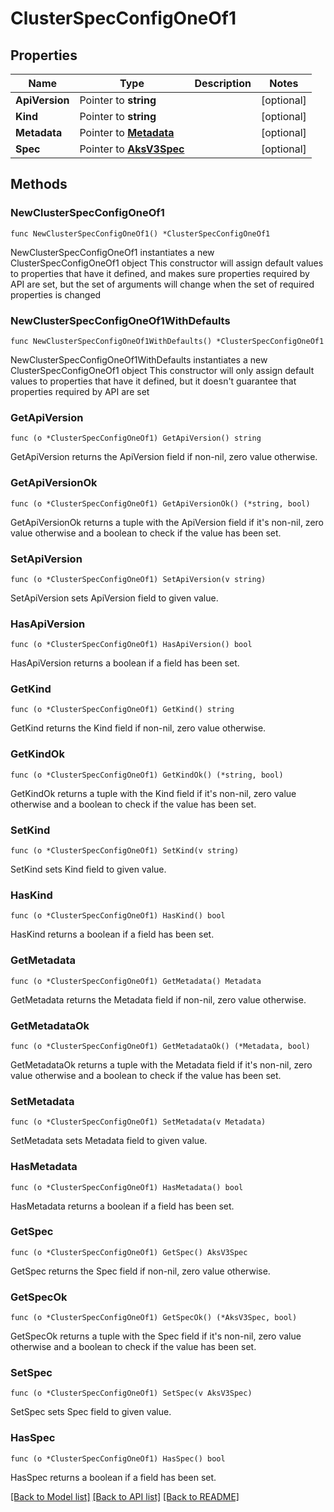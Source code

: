 # ClusterSpecConfigOneOf1

## Properties

Name | Type | Description | Notes
------------ | ------------- | ------------- | -------------
**ApiVersion** | Pointer to **string** |  | [optional] 
**Kind** | Pointer to **string** |  | [optional] 
**Metadata** | Pointer to [**Metadata**](Metadata.md) |  | [optional] 
**Spec** | Pointer to [**AksV3Spec**](AksV3Spec.md) |  | [optional] 

## Methods

### NewClusterSpecConfigOneOf1

`func NewClusterSpecConfigOneOf1() *ClusterSpecConfigOneOf1`

NewClusterSpecConfigOneOf1 instantiates a new ClusterSpecConfigOneOf1 object
This constructor will assign default values to properties that have it defined,
and makes sure properties required by API are set, but the set of arguments
will change when the set of required properties is changed

### NewClusterSpecConfigOneOf1WithDefaults

`func NewClusterSpecConfigOneOf1WithDefaults() *ClusterSpecConfigOneOf1`

NewClusterSpecConfigOneOf1WithDefaults instantiates a new ClusterSpecConfigOneOf1 object
This constructor will only assign default values to properties that have it defined,
but it doesn't guarantee that properties required by API are set

### GetApiVersion

`func (o *ClusterSpecConfigOneOf1) GetApiVersion() string`

GetApiVersion returns the ApiVersion field if non-nil, zero value otherwise.

### GetApiVersionOk

`func (o *ClusterSpecConfigOneOf1) GetApiVersionOk() (*string, bool)`

GetApiVersionOk returns a tuple with the ApiVersion field if it's non-nil, zero value otherwise
and a boolean to check if the value has been set.

### SetApiVersion

`func (o *ClusterSpecConfigOneOf1) SetApiVersion(v string)`

SetApiVersion sets ApiVersion field to given value.

### HasApiVersion

`func (o *ClusterSpecConfigOneOf1) HasApiVersion() bool`

HasApiVersion returns a boolean if a field has been set.

### GetKind

`func (o *ClusterSpecConfigOneOf1) GetKind() string`

GetKind returns the Kind field if non-nil, zero value otherwise.

### GetKindOk

`func (o *ClusterSpecConfigOneOf1) GetKindOk() (*string, bool)`

GetKindOk returns a tuple with the Kind field if it's non-nil, zero value otherwise
and a boolean to check if the value has been set.

### SetKind

`func (o *ClusterSpecConfigOneOf1) SetKind(v string)`

SetKind sets Kind field to given value.

### HasKind

`func (o *ClusterSpecConfigOneOf1) HasKind() bool`

HasKind returns a boolean if a field has been set.

### GetMetadata

`func (o *ClusterSpecConfigOneOf1) GetMetadata() Metadata`

GetMetadata returns the Metadata field if non-nil, zero value otherwise.

### GetMetadataOk

`func (o *ClusterSpecConfigOneOf1) GetMetadataOk() (*Metadata, bool)`

GetMetadataOk returns a tuple with the Metadata field if it's non-nil, zero value otherwise
and a boolean to check if the value has been set.

### SetMetadata

`func (o *ClusterSpecConfigOneOf1) SetMetadata(v Metadata)`

SetMetadata sets Metadata field to given value.

### HasMetadata

`func (o *ClusterSpecConfigOneOf1) HasMetadata() bool`

HasMetadata returns a boolean if a field has been set.

### GetSpec

`func (o *ClusterSpecConfigOneOf1) GetSpec() AksV3Spec`

GetSpec returns the Spec field if non-nil, zero value otherwise.

### GetSpecOk

`func (o *ClusterSpecConfigOneOf1) GetSpecOk() (*AksV3Spec, bool)`

GetSpecOk returns a tuple with the Spec field if it's non-nil, zero value otherwise
and a boolean to check if the value has been set.

### SetSpec

`func (o *ClusterSpecConfigOneOf1) SetSpec(v AksV3Spec)`

SetSpec sets Spec field to given value.

### HasSpec

`func (o *ClusterSpecConfigOneOf1) HasSpec() bool`

HasSpec returns a boolean if a field has been set.


[[Back to Model list]](../README.md#documentation-for-models) [[Back to API list]](../README.md#documentation-for-api-endpoints) [[Back to README]](../README.md)


